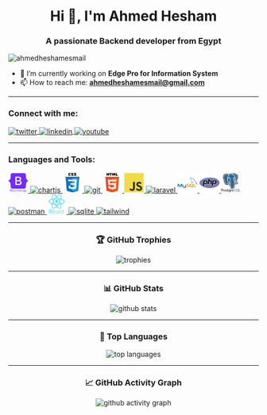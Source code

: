 
<h1 align="center">Hi 👋, I'm Ahmed Hesham</h1>
<h3 align="center">A passionate Backend developer from Egypt</h3>

<p align="left"> 
  <img src="https://komarev.com/ghpvc/?username=ahmedheshamesmail&label=Profile%20views&color=0e75b6&style=flat" alt="ahmedheshamesmail" /> 
</p>

- 🔭 I’m currently working on **Edge Pro for Information System**  
- 📫 How to reach me: **ahmedheshamesmail@gmail.com**

---

<h3 align="left">Connect with me:</h3>
<p align="left">
  <a href="https://twitter.com/ahmedheshamesm2" target="blank">
    <img align="center" src="https://raw.githubusercontent.com/rahuldkjain/github-profile-readme-generator/master/src/images/icons/Social/twitter.svg" alt="twitter" height="30" width="40" />
  </a>
  <a href="https://www.linkedin.com/in/ahmed-hesham-esmail-46bb75173/" target="blank">
    <img align="center" src="https://raw.githubusercontent.com/rahuldkjain/github-profile-readme-generator/master/src/images/icons/Social/linked-in-alt.svg" alt="linkedin" height="30" width="40" />
  </a>
  <a href="https://www.youtube.com/c/ahmedheshamesmail8799" target="blank">
    <img align="center" src="https://raw.githubusercontent.com/rahuldkjain/github-profile-readme-generator/master/src/images/icons/Social/youtube.svg" alt="youtube" height="30" width="40" />
  </a>
</p>

---

<h3 align="left">Languages and Tools:</h3>
<p align="left">
  <a href="https://getbootstrap.com" target="_blank" rel="noreferrer">
    <img src="https://raw.githubusercontent.com/devicons/devicon/master/icons/bootstrap/bootstrap-plain-wordmark.svg" alt="bootstrap" width="40" height="40"/>
  </a>
  <a href="https://www.chartjs.org" target="_blank" rel="noreferrer">
    <img src="https://www.chartjs.org/media/logo-title.svg" alt="chartjs" width="40" height="40"/>
  </a>
  <a href="https://www.w3schools.com/css/" target="_blank" rel="noreferrer">
    <img src="https://raw.githubusercontent.com/devicons/devicon/master/icons/css3/css3-original-wordmark.svg" alt="css3" width="40" height="40"/>
  </a>
  <a href="https://git-scm.com/" target="_blank" rel="noreferrer">
    <img src="https://www.vectorlogo.zone/logos/git-scm/git-scm-icon.svg" alt="git" width="40" height="40"/>
  </a>
  <a href="https://www.w3.org/html/" target="_blank" rel="noreferrer">
    <img src="https://raw.githubusercontent.com/devicons/devicon/master/icons/html5/html5-original-wordmark.svg" alt="html5" width="40" height="40"/>
  </a>
  <a href="https://developer.mozilla.org/en-US/docs/Web/JavaScript" target="_blank" rel="noreferrer">
    <img src="https://raw.githubusercontent.com/devicons/devicon/master/icons/javascript/javascript-original.svg" alt="javascript" width="40" height="40"/>
  </a>
  <a href="https://laravel.com/" target="_blank" rel="noreferrer">
    <img src="[https://raw.githubusercontent.com/devicons/devicon/master/icons/laravel/laravel-plain-wordmark.svg](https://www.google.com/imgres?q=laravel%20icon%20svg&imgurl=https%3A%2F%2Fdownload.logo.wine%2Flogo%2FLaravel%2FLaravel-Logo.wine.png&imgrefurl=https%3A%2F%2Fwww.logo.wine%2Flogo%2FLaravel&docid=Tpq9SxaZlctxgM&tbnid=x2e74uac7qx1tM&vet=12ahUKEwj9-7Sr78iOAxUbVaQEHR1AEJIQM3oECCkQAA..i&w=3000&h=2000&hcb=2&ved=2ahUKEwj9-7Sr78iOAxUbVaQEHR1AEJIQM3oECCkQAA)" alt="laravel" width="40" height="40"/>
  </a>
  <a href="https://www.mysql.com/" target="_blank" rel="noreferrer">
    <img src="https://raw.githubusercontent.com/devicons/devicon/master/icons/mysql/mysql-original-wordmark.svg" alt="mysql" width="40" height="40"/>
  </a>
  <a href="https://www.php.net" target="_blank" rel="noreferrer">
    <img src="https://raw.githubusercontent.com/devicons/devicon/master/icons/php/php-original.svg" alt="php" width="40" height="40"/>
  </a>
  <a href="https://www.postgresql.org" target="_blank" rel="noreferrer">
    <img src="https://raw.githubusercontent.com/devicons/devicon/master/icons/postgresql/postgresql-original-wordmark.svg" alt="postgresql" width="40" height="40"/>
  </a>
  <a href="https://postman.com" target="_blank" rel="noreferrer">
    <img src="https://www.vectorlogo.zone/logos/getpostman/getpostman-icon.svg" alt="postman" width="40" height="40"/>
  </a>
  <a href="https://reactjs.org/" target="_blank" rel="noreferrer">
    <img src="https://raw.githubusercontent.com/devicons/devicon/master/icons/react/react-original-wordmark.svg" alt="react" width="40" height="40"/>
  </a>
  <a href="https://www.sqlite.org/" target="_blank" rel="noreferrer">
    <img src="https://www.vectorlogo.zone/logos/sqlite/sqlite-icon.svg" alt="sqlite" width="40" height="40"/>
  </a>
  <a href="https://tailwindcss.com/" target="_blank" rel="noreferrer">
    <img src="https://www.vectorlogo.zone/logos/tailwindcss/tailwindcss-icon.svg" alt="tailwind" width="40" height="40"/>
  </a>
</p>

---

<h3 align="center">🏆 GitHub Trophies</h3>
<p align="center">
  <img src="https://github-profile-trophy.vercel.app/?username=ahmedheshamesmail&theme=gruvbox&row=2&column=3" alt="trophies" />
</p>

---

<h3 align="center">📊 GitHub Stats</h3>
<p align="center">
  <img src="https://github-readme-stats.vercel.app/api?username=ahmedheshamesmail&show_icons=true&theme=gruvbox" alt="github stats" />
</p>

---

<h3 align="center">📘 Top Languages</h3>
<p align="center">
  <img src="https://github-readme-stats.vercel.app/api/top-langs/?username=ahmedheshamesmail&layout=compact&theme=gruvbox" alt="top languages" />
</p>

---

<h3 align="center">📈 GitHub Activity Graph</h3>
<p align="center">
  <img src="https://activity-graph.herokuapp.com/graph?username=ahmedheshamesmail&theme=react-dark&area=true" alt="github activity graph" />
</p>

